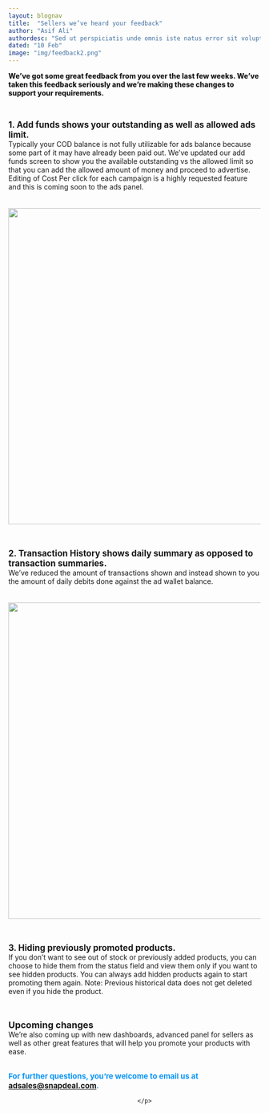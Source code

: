 ```yaml
---
layout: blognav
title:  "Sellers we’ve heard your feedback"
author: "Asif Ali"
authordesc: "Sed ut perspiciatis unde omnis iste natus error sit voluptatem antium doloremque laudantium, totam rem aperiam, eaque ipsa quae. "
dated: "10 Feb"
image: "img/feedback2.png"
---
```


<p class="lead" style="font-weight:800;">
We’ve got some great feedback from you over the last few weeks. We’ve taken this feedback seriously and we’re making these changes to support your requirements. </p>
<p><br/>


<strong style="font-size:17px">1. Add funds shows your outstanding as well as allowed ads limit.</strong><br/> Typically your COD balance is not fully utilizable for ads balance because some part of it may have already been paid out. We’ve updated our add funds screen to show you the available outstanding vs the allowed limit so that you can add the allowed amount of money and proceed to advertise. <br/>
Editing of Cost Per click for each campaign is a highly requested feature and this is coming soon to the ads panel.<br/><br/><br/>
<img class="screenshot cast-shadow" style="width:45em" src="{{ site.baseurl }}/img/sellerpanel3.png"><br/><br/><br/>



<strong style="font-size:17px">2. Transaction History shows daily summary as opposed to transaction summaries.</strong><br/>
We’ve reduced the amount of transactions shown and instead shown to you the amount of daily debits done against the ad wallet balance.<br/><br/><br/>
<img class="screenshot cast-shadow" style="width:45em" src="{{ site.baseurl }}/img/sellerpanel7.png"><br/><br/><br/>

<strong style="font-size:17px">3. Hiding previously promoted products.</strong><br/>
If you don’t want to see out of stock or previously added products, you can choose to hide them from the status field and view them only if you want to see hidden products. You can always add hidden products again to start promoting them again. Note: Previous historical data does not get deleted even if you hide the product. <br/><br/><br/>

<strong style="font-size:18px" >Upcoming changes</strong><br/>
We’re also coming up with new dashboards, advanced panel for sellers as well as other great features that will help you promote your products with ease.<br/><br/>

<strong style="color:#0A94F7;font-size:15px">For further questions, you’re welcome to email us at adsales@snapdeal.com.</strong><br/>

		                                </p>
